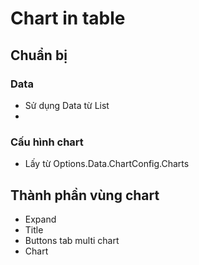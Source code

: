 # Chart in table

## Chuẩn bị

### Data

* Sử dụng Data từ List
*

### Cấu hình chart

* Lấy từ Options.Data.ChartConfig.Charts

## Thành phần vùng chart

* Expand
* Title
* Buttons tab multi chart
* Chart
